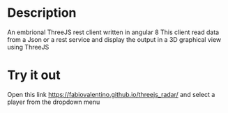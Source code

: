 # Description

An embrional ThreeJS rest client written in angular 8
This client read data from a Json or a rest service and display the output in a 3D graphical view using ThreeJS

# Try it out 

Open this link https://fabiovalentino.github.io/threejs_radar/
and select a player from the dropdown menu

